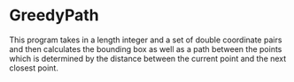 # GreedyPath
This program takes in a length integer and a set of double coordinate pairs and then calculates 
the bounding box as well as a path between the points which is determined by the distance between the 
current point and the next closest point. 
